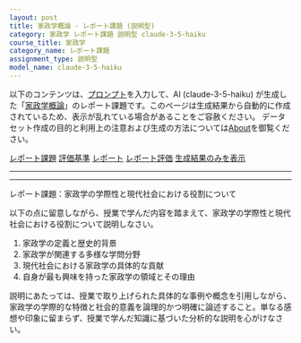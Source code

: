 ```yaml
---
layout: post
title: 家政学概論 - レポート課題 (説明型)
category: 家政学 レポート課題 説明型 claude-3-5-haiku
course_title: 家政学
category_name: レポート課題
assignment_type: 説明型
model_name: claude-3-5-haiku
---
```


以下のコンテンツは、[プロンプト](http://127.0.0.1:8000/generated/家政学/claude-3-5-haiku/prompt_レポート課題-説明型.md)を入力して、AI (claude-3-5-haiku) が生成した「[家政学概論](/contents/家政学/)」のレポート課題です。このページは生成結果から自動的に作成されているため、表示が乱れている場合があることをご容赦ください。
データセット作成の目的と利用上の注意および生成の方法については[About](/About)を御覧ください。

[レポート課題](../レポート課題-説明型)
[評価基準](../評価基準-説明型)
[レポート](../レポート-説明型)
[レポート評価](../レポート評価-説明型)
[生成結果のみを表示](http://127.0.0.1:8000/generated/家政学/claude-3-5-haiku/レポート課題-説明型.md)
  

***
***
  
レポート課題：家政学の学際性と現代社会における役割について

以下の点に留意しながら、授業で学んだ内容を踏まえて、家政学の学際性と現代社会における役割について説明しなさい。

1. 家政学の定義と歴史的背景
2. 家政学が関連する多様な学問分野
3. 現代社会における家政学の具体的な貢献
4. 自身が最も興味を持った家政学の領域とその理由

説明にあたっては、授業で取り上げられた具体的な事例や概念を引用しながら、家政学の学際的な特徴と社会的意義を論理的かつ明確に論述すること。単なる感想や印象に留まらず、授業で学んだ知識に基づいた分析的な説明を心がけなさい。
